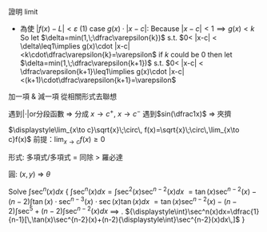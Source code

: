 證明 limit
- 為使 $|f(x)-L|<\varepsilon$
  (1) case $g(x)\cdot|x-c|$:
        Because $|x-c|<1\implies g(x)<k$
        So let $\delta=min(1,\;\dfrac\varepsilon{k})$ s.t.
          $0< |x-c| < \delta\leq1\implies g(x)\cdot |x-c|<k\cdot\dfrac\varepsilon{k}=\varepsilon$
        if $k$ could be $0$
        then let $\delta=min(1,\;\dfrac\varepsilon{k+1})$ s.t.
          $0< |x-c| < \dfrac\varepsilon{k+1}\leq1\implies g(x)\cdot |x-c|<(k+1)\cdot\dfrac\varepsilon{k+1}=\varepsilon$

加一項 & 減一項
從相關形式去聯想

遇到|$\cdot$|or分段函數 => 分成 $x\to c^+$, $x\to c^-$
遇到$sin(\dfrac1x)$ => 夾擠

$\displaystyle\lim_{x\to c}\sqrt{x}\;\circ\, f(x)=\sqrt{x}\;\circ\,\lim_{x\to c}f(x)$ 前提：$\displaystyle\lim_{x\to c}f(x)\geq 0$


形式: 多項式/多項式 = 同除 > 羅必達

圓: $(x,\,y)$ => $\theta$


Solve ${\displaystyle\int}\sec^n(x)dx$
{
${\displaystyle\int}\sec^n(x)dx={\displaystyle\int}\sec^2(x)\sec^{n-2}(x)dx$
$=\tan(x)\sec^{n-2}(x)-(n-2){\displaystyle\int}\tan(x)\cdot\sec^{n-3}(x)\cdot\sec(x)\tan(x)dx$
$=\tan(x)\sec^{n-2}(x)-(n-2){\displaystyle\int}\sec^5+(n-2){\displaystyle\int}\sec^{n-2}(x)dx$
$\implies$
.
${\displaystyle\int}\sec^n(x)dx=\dfrac{1}{n-1}[\,\tan(x)\sec^{n-2}(x)+(n-2){\displaystyle\int}\sec^{n-2}(x)dx\,]$
}
